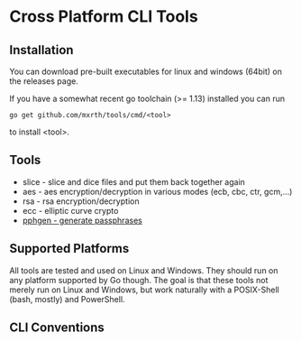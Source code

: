 # Cross Platform CLI Tools

## Installation

You can download pre-built executables for linux and windows (64bit) on the releases page.

If you have a somewhat recent go toolchain (>= 1.13) installed you can run

`go get github.com/mxrth/tools/cmd/<tool>`

to install \<tool\>.

## Tools

* slice  - slice and dice files and put them back together again
* aes - aes encryption/decryption in various modes (ecb, cbc, ctr, gcm,...)
* rsa - rsa encryption/decryption
* ecc - elliptic curve crypto
* [pphgen - generate passphrases](https://github.com/mxrth/tools/tree/master/cmd/pphgen)


## Supported Platforms

All tools are tested and used on Linux and Windows. They should run on any platform supported by Go though.
The goal is that these tools not merely run on Linux and Windows, but work naturally with a POSIX-Shell (bash, mostly) and PowerShell.


## CLI Conventions